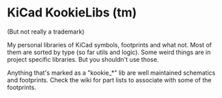 # KiCad KookieLibs (tm)
(But not really a trademark)

My personal libraries of KiCad symbols, footprints and what not. Most of them are sorted by type (so far utils and logic). Some weird things are in project specific libraries. But you shouldn't use those.

Anything that's marked as a "kookie_*" lib are well maintained schematics and footprints.
Check the wiki for part lists to associate with some of the footprints.
